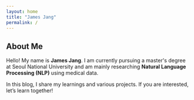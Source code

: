 ```yaml
---
layout: home
title: "James Jang"
permalink: /
---
```


## About Me

Hello! My name is **James Jang**. I am currently pursuing a master's degree at Seoul National University and am mainly researching **Natural Language Processing (NLP)** using medical data.

In this blog, I share my learnings and various projects. If you are interested, let’s learn together!

